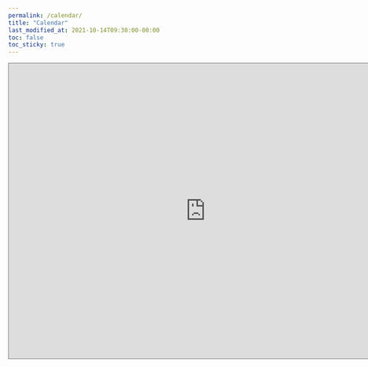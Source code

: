 ```yaml
---
permalink: /calendar/
title: "Calendar"
last_modified_at: 2021-10-14T09:30:00-00:00
toc: false
toc_sticky: true
---
```


<iframe src="https://calendar.google.com/calendar/embed?height=600&wkst=2&bgcolor=%23ffffff&ctz=Asia%2FSeoul&showPrint=0&mode=WEEK&src=amhoYUBkYmxhYi5wb3N0ZWNoLmFjLmty&src=Y19xMzQwdjdtOHJhOGF2MTRjMm9pajVkcWlnMEBncm91cC5jYWxlbmRhci5nb29nbGUuY29t&src=Y19iN3YzNTduZXNtMTRjanBzbW83czhjcDBnZ0Bncm91cC5jYWxlbmRhci5nb29nbGUuY29t&src=Y19zMmg1a3M3NWVjcTN1bTRlcW1odTE5Mm02a0Bncm91cC5jYWxlbmRhci5nb29nbGUuY29t&src=Y19hdTFqcjVvMjEydWppOHRndGhkdnE2MHBqY0Bncm91cC5jYWxlbmRhci5nb29nbGUuY29t&src=Y19zaGI0ZTYwb3Vlc2VmcmZmY2ZzZjFqMmtjc0Bncm91cC5jYWxlbmRhci5nb29nbGUuY29t&color=%23039BE5&color=%23F6BF26&color=%237986CB&color=%23D50000&color=%230B8043&color=%23D50000" style="border:solid 1px #777" width="800" height="600" frameborder="0" scrolling="no"></iframe>